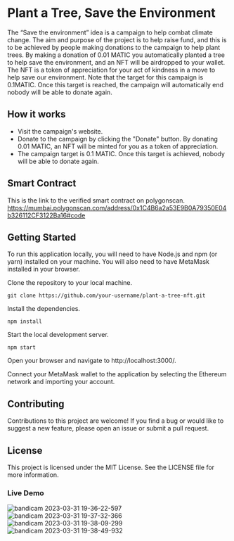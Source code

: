 # Plant a Tree, Save the Environment
The “Save the environment” idea is a campaign to help combat climate change. The aim and purpose of the project is to help raise fund, and this is to be achieved by people making donations to the campaign to help plant trees. By making a donation of 0.01 MATIC you automatically planted a tree to help save the environment, and an NFT will be airdropped to your wallet. The NFT is a token of appreciation for your act of kindness in a move to help save our environment. Note that the target for this campaign is 0.1MATIC. Once this target is reached, the campaign will automatically end nobody will be able to donate again.

## How it works

- Visit the campaign's website.
- Donate to the campaign by clicking the "Donate" button. By donating 0.01 MATIC, an NFT will be minted for you as a token of appreciation.
- The campaign target is 0.1 MATIC. Once this target is achieved, nobody will be able to donate again.


## Smart Contract
This is the link to the verified smart contract on polygonscan. https://mumbai.polygonscan.com/address/0x1C4B6a2a53E9B0A79350E04b326112CF3122Ba16#code


## Getting Started
To run this application locally, you will need to have Node.js and npm (or yarn) installed on your machine. You will also need to have MetaMask installed in your browser.

Clone the repository to your local machine.

```
git clone https://github.com/your-username/plant-a-tree-nft.git
```

Install the dependencies.

```
npm install
```

Start the local development server.

```
npm start
```

Open your browser and navigate to http://localhost:3000/.

Connect your MetaMask wallet to the application by selecting the Ethereum network and importing your account.

## Contributing
Contributions to this project are welcome! If you find a bug or would like to suggest a new feature, please open an issue or submit a pull request.

## License
This project is licensed under the MIT License. See the LICENSE file for more information.

### Live Demo 


![bandicam 2023-03-31 19-36-22-597](https://user-images.githubusercontent.com/74817012/229204336-71c3b0fb-b834-4de4-9b32-6d57218cff96.jpg)
![bandicam 2023-03-31 19-37-32-366](https://user-images.githubusercontent.com/74817012/229204339-18e5bb02-01ff-46f5-9f02-8e27ecb199bc.jpg)
![bandicam 2023-03-31 19-38-09-299](https://user-images.githubusercontent.com/74817012/229204348-2f8ffc2d-f023-4700-bd69-a6a288f92262.jpg)
![bandicam 2023-03-31 19-38-49-932](https://user-images.githubusercontent.com/74817012/229204353-7f20ae53-0431-432f-8f55-debc3ee894dc.jpg)


